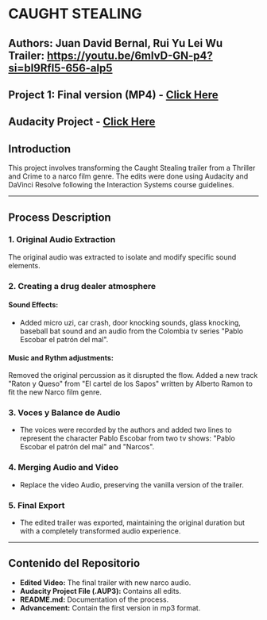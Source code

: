 # CAUGHT STEALING
**Authors:** Juan David Bernal, Rui Yu Lei Wu   
**Trailer:** https://youtu.be/6mIvD-GN-p4?si=bI9Rfl5-656-alp5
---
Project 1: Final version (MP4) - [Click Here](https://youtu.be/rB6CcYWYT3c)
---
Audacity Project - [Click Here](https://drive.google.com/file/d/1VPQxjPktR6g681vILN_lY15Fjla5_an_/view?usp=drive_link)
---

## Introduction
This project involves transforming the Caught Stealing trailer from a Thriller and Crime to a narco film genre. The edits were done using Audacity and DaVinci Resolve following the Interaction Systems course guidelines.

---

## Process Description

### 1. Original Audio Extraction
The original audio was extracted to isolate and modify specific sound elements.

### 2. Creating a drug dealer atmosphere
#### Sound Effects:
- Added micro uzi, car crash, door knocking sounds, glass knocking, baseball bat sound and an audio from the Colombia tv series "Pablo Escobar el patrón del mal".

#### Music and Rythm adjustments:
Removed the original percussion as it disrupted the flow. Added a new track "Raton y Queso" from "El cartel de los Sapos" written by Alberto Ramon to fit the new Narco film genre.

### 3. Voces y Balance de Audio
- The voices were recorded by the authors and added two lines to represent the character Pablo Escobar from two tv shows: "Pablo Escobar el patrón del mal" and "Narcos". 

### 4. Merging Audio and Video
- Replace the video Audio, preserving the vanilla version of the trailer.

### 5. Final Export
- The edited trailer was exported, maintaining the original duration but with a completely transformed audio experience.

---

## Contenido del Repositorio
- **Edited Video:** The final trailer with new narco audio.
- **Audacity Project File (.AUP3):** Contains all edits.  
- **README.md:** Documentation of the process.
- **Advancement:** Contain the first version in mp3 format.
